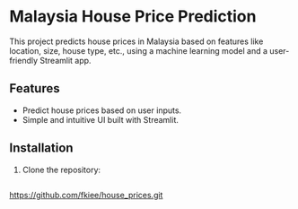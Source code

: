 # Malaysia House Price Prediction

This project predicts house prices in Malaysia based on features like location, size, house type, etc., using a machine learning model and a user-friendly Streamlit app.

## Features
- Predict house prices based on user inputs.
- Simple and intuitive UI built with Streamlit.

## Installation
1. Clone the repository:
   ```bash
https://github.com/fkiee/house_prices.git
